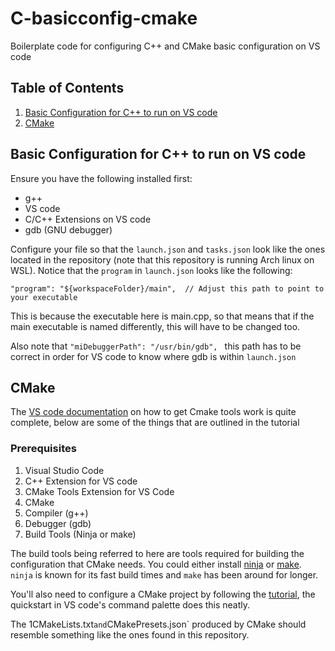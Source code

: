 # C-basicconfig-cmake
Boilerplate code for configuring C++ and CMake basic configuration on VS code

## **Table of Contents**

1. [Basic Configuration for C++ to run on VS code](#basicconfig)
2. [CMake](#cmake)

## **Basic Configuration for C++ to run on VS code**
Ensure you have the following installed first:
- g++
- VS code
- C/C++ Extensions on VS code
- gdb (GNU debugger)

Configure your file so that the `launch.json` and `tasks.json` look like the ones located in the repository (note that this repository is running Arch linux on WSL).
Notice that the `program` in `launch.json` looks like the following:
```
"program": "${workspaceFolder}/main",  // Adjust this path to point to your executable
```
This is because the executable here is main.cpp, so that means that if the main executable is named differently, this will have to be changed too.

Also note that `"miDebuggerPath": "/usr/bin/gdb", ` this path has to be correct in order for VS code to know where gdb is within `launch.json`

## **CMake**
The [VS code documentation](https://code.visualstudio.com/docs/cpp/cmake-linux) on how to get Cmake tools work is quite complete, below are some of the things that are outlined in the tutorial

### Prerequisites
1. Visual Studio Code
2. C++ Extension for VS code
3. CMake Tools Extension for VS Code
4. CMake
5. Compiler (g++)
6. Debugger (gdb)
7. Build Tools (Ninja or make)

The build tools being referred to here are tools required for building the configuration that CMake needs. You could either install [ninja](https://ninja-build.org/) or [make](https://gnuwin32.sourceforge.net/packages/make.htm). `ninja` is known for its fast build times and `make` has been around for longer.

You'll also need to configure a CMake project by following the [tutorial](https://code.visualstudio.com/docs/cpp/cmake-quickstart), the quickstart in VS code's command palette does this neatly.

The 1CMakeLists.txt` and `CMakePresets.json` produced by CMake should resemble something like the ones found in this repository.
